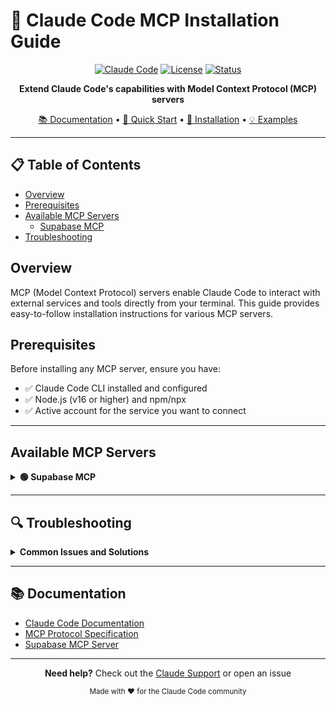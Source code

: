 # 🤖 Claude Code MCP Installation Guide

<div align="center">
  
  [![Claude Code](https://img.shields.io/badge/Claude%20Code-MCP%20Servers-5f1478?style=for-the-badge&logo=anthropic&logoColor=white)](https://www.anthropic.com)
  [![License](https://img.shields.io/badge/License-MIT-blue?style=for-the-badge)](LICENSE)
  [![Status](https://img.shields.io/badge/Status-Active-success?style=for-the-badge)](https://github.com)
  
  <p align="center">
    <strong>Extend Claude Code's capabilities with Model Context Protocol (MCP) servers</strong>
  </p>
  
  [📚 Documentation](#documentation) • [🚀 Quick Start](#quick-start) • [🔧 Installation](#installation) • [💡 Examples](#examples)
  
</div>

---

## 📋 Table of Contents

- [Overview](#overview)
- [Prerequisites](#prerequisites)
- [Available MCP Servers](#available-mcp-servers)
  - [Supabase MCP](#-supabase-mcp)
- [Troubleshooting](#troubleshooting)

## Overview

MCP (Model Context Protocol) servers enable Claude Code to interact with external services and tools directly from your terminal. This guide provides easy-to-follow installation instructions for various MCP servers.

## Prerequisites

Before installing any MCP server, ensure you have:

- ✅ Claude Code CLI installed and configured
- ✅ Node.js (v16 or higher) and npm/npx
- ✅ Active account for the service you want to connect

---

## Available MCP Servers

<details>  
<summary><strong>🟢 Supabase MCP</strong></summary>

The Supabase MCP server allows Claude Code to interact with your Supabase database, execute queries, and manage your project data.

#### 🔑 Prerequisites

1. **Access Token**: Create a new token at [Supabase Dashboard](https://supabase.com/dashboard/account/tokens)
   - Navigate to Account → Access Tokens
   - Click "Generate New Token"
   - Name it descriptively (e.g., `ClaudeCodeMCP`)
   - Copy and save the token securely

2. **Project Reference** (Optional but recommended): 
   - Go to Project Settings → General
   - Copy your Project ID

#### 📦 Installation Options

##### **Basic Installation**
```bash
claude mcp add supabase -- npx -y @supabase/mcp-server-supabase@latest \
  --access-token YOUR_TOKEN
```

##### **Project-Scoped Installation** *(Recommended for security)*
```bash
claude mcp add supabase -s project -- npx -y @supabase/mcp-server-supabase@latest \
  --access-token YOUR_TOKEN \
  --project-ref YOUR_PROJECT_REF
```

##### **Read-Only Mode** *(For safety)*
```bash
claude mcp add supabase -- npx -y @supabase/mcp-server-supabase@latest \
  --access-token YOUR_TOKEN \
  --read-only
```

#### 🔧 Configuration Options

| Option | Description | Required | Example |
|--------|-------------|----------|---------|
| `--access-token` | Your Supabase access token | ✅ Yes | `sbp_1234567890abcdef` |
| `--project-ref` | Project reference ID | ❌ No | `xyzcompanyproj` |
| `--read-only` | Enable read-only mode | ❌ No | *(flag only)* |

#### 💡 Usage Examples

Once installed, you can use Claude Code to:

```bash
# Query your database
claude "Show me all users in my Supabase database"

# Analyze data
claude "What's the average order value in the last 30 days?"

# Generate reports
claude "Create a summary of user activity this week"
```

#### 🛡️ Security Best Practices

1. **Always use project-scoped installations** when working with specific projects
2. **Enable read-only mode** for data analysis tasks that don't require writes
3. **Rotate your access tokens** regularly
4. **Never commit tokens** to version control

</details>

---

## 🔍 Troubleshooting

<details>
<summary><strong>Common Issues and Solutions</strong></summary>

### Installation Fails

```bash
# Clear npm cache
npm cache clean --force

# Try installation with verbose logging
claude mcp add supabase -- npx -y @supabase/mcp-server-supabase@latest \
  --access-token YOUR_TOKEN --verbose
```

### Token Authentication Errors

- Verify your token hasn't expired
- Ensure you're using the correct token format
- Check if the token has necessary permissions

### Connection Issues

- Verify your internet connection
- Check if Supabase services are operational
- Ensure no firewall is blocking the connection

</details>

---

## 📚 Documentation

- [Claude Code Documentation](https://docs.anthropic.com)
- [MCP Protocol Specification](https://modelcontextprotocol.io)
- [Supabase MCP Server](https://github.com/supabase/mcp-server-supabase)

---

<div align="center">
  
  **Need help?** Check out the [Claude Support](https://support.anthropic.com) or open an issue
  
  <sub>Made with ❤️ for the Claude Code community</sub>
  
</div>
